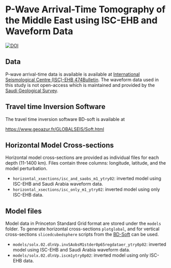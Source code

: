 # P-Wave Arrival-Time Tomography of the Middle East using ISC-EHB and Waveform Data

[![DOI](https://zenodo.org/badge/DOI/10.5281/zenodo.15115350.svg)](https://doi.org/10.5281/zenodo.15115350)

## Data

P-wave arrival-time data is available is available at [International
Seismological Centre (ISC)-EHB
474Bulletin](https://www.isc.ac.uk/isc-ehb/). The waveform data used
in this study is not open-access which is maintained and provided by
the [Saudi Geological Survey](https://sgs.gov.sa/en).


## Travel time Inversion Software

The travel time inversion software BD-soft is available at

https://www.geoazur.fr/GLOBALSEIS/Soft.html


## Horizontal Model Cross-sections

Horizontal model cross-sections are provided as individual files for
each depth (11-1400 km). Files contain three columns: longitude,
latitude, and the model perturbation.

- `horizontal_xsections/isc_and_saobs_m1_ytry02`: inverted model using ISC-EHB and Saudi Arabia waveform data.
- `horizontal_xsections/isc_only_m1_ytry02`: inverted model using only ISC-EHB data.


## Model files

Model data in Princeton Standard Grid format are stored under the
`models` folder. To generate horizontal cross-sections `plotglobal`,
and for vertical cross-sections `slicedcubedsphere` scripts from the
[BD-Soft](https://www.geoazur.fr/GLOBALSEIS/Soft.html) can be used.

- `models/solx.02.dlnVp.invSAobsM1stder0p65regdataer_ytry0p02`: inverted model using ISC-EHB and Saudi Arabia waveform data.
- `models/solx.02.dlnVp.iscm1ytry0p02`: inverted model using only ISC-EHB data.

